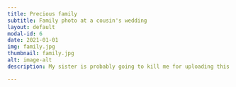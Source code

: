 ```yaml
---
title: Precious family
subtitle: Family photo at a cousin's wedding
layout: default
modal-id: 6
date: 2021-01-01
img: family.jpg
thumbnail: family.jpg
alt: image-alt
description: My sister is probably going to kill me for uploading this on this site.

---
```

